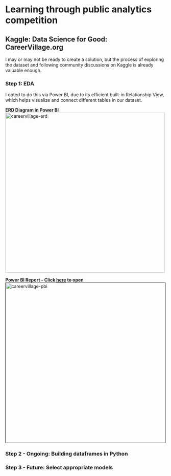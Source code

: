 # Learning through public analytics competition
## Kaggle: Data Science for Good: CareerVillage.org

I may or may not be ready to create a solution, but the process of exploring the dataset and following community discussions on Kaggle is already valuable enough. 

### Step 1: EDA
I opted to do this via Power BI, due to its efficient built-in Relationship View, which helps visualize and connect different tables in our dataset. 

**ERD Diagram in Power BI** <br/>
<img src="https://i.ibb.co/Xt0V8m0/careervillage-erd.png" alt="careervillage-erd" width=500 border="0">

**Power BI Report - Click [here](https://app.powerbi.com/view?r=eyJrIjoiNzgwYWEzMWQtMDkwNC00OWJkLTg1MjUtNTdjNTdmM2U1ZDcxIiwidCI6IjcxNmU4MWVmLWI1MjItNDQ3My04ZTMxLTEwYmQwMmNjZjZlNSIsImMiOjF9) to open** <br/>
<a href="https://app.powerbi.com/view?r=eyJrIjoiNzgwYWEzMWQtMDkwNC00OWJkLTg1MjUtNTdjNTdmM2U1ZDcxIiwidCI6IjcxNmU4MWVmLWI1MjItNDQ3My04ZTMxLTEwYmQwMmNjZjZlNSIsImMiOjF9">
 <img src="https://i.ibb.co/KGcXJ7g/careervillage-pbi.png" alt="careervillage-pbi" width=500 border="1">
</a>


### Step 2 - Ongoing: Building dataframes in Python

### Step 3 - Future: Select appropriate models
